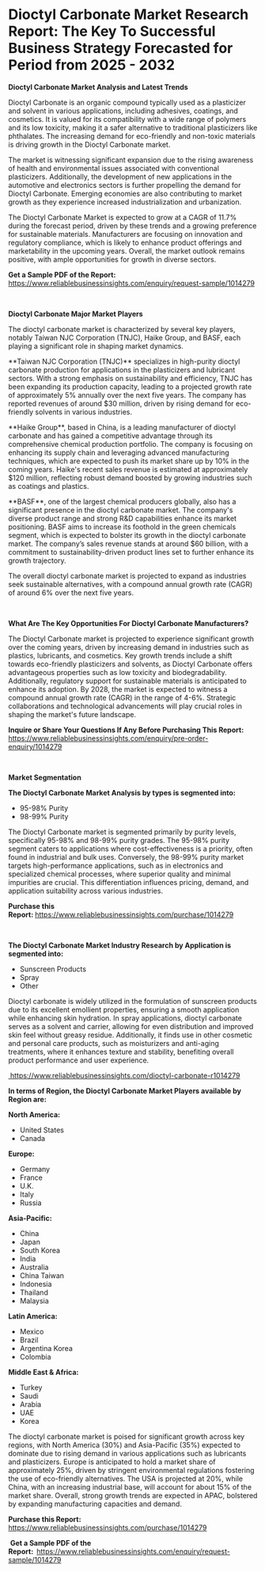 <p><h1>Dioctyl Carbonate Market Research Report: The Key To Successful Business Strategy Forecasted for Period from 2025 - 2032</h1></p><p><strong>Dioctyl Carbonate Market Analysis and Latest Trends</strong></p>
<p><p>Dioctyl Carbonate is an organic compound typically used as a plasticizer and solvent in various applications, including adhesives, coatings, and cosmetics. It is valued for its compatibility with a wide range of polymers and its low toxicity, making it a safer alternative to traditional plasticizers like phthalates. The increasing demand for eco-friendly and non-toxic materials is driving growth in the Dioctyl Carbonate market.</p><p>The market is witnessing significant expansion due to the rising awareness of health and environmental issues associated with conventional plasticizers. Additionally, the development of new applications in the automotive and electronics sectors is further propelling the demand for Dioctyl Carbonate. Emerging economies are also contributing to market growth as they experience increased industrialization and urbanization.</p><p>The Dioctyl Carbonate Market is expected to grow at a CAGR of 11.7% during the forecast period, driven by these trends and a growing preference for sustainable materials. Manufacturers are focusing on innovation and regulatory compliance, which is likely to enhance product offerings and marketability in the upcoming years. Overall, the market outlook remains positive, with ample opportunities for growth in diverse sectors.</p></p>
<p><strong>Get a Sample PDF of the Report:&nbsp;</strong> <a href="https://www.reliablebusinessinsights.com/enquiry/request-sample/1014279?utm_campaign=2302&utm_medium=2&utm_source=Github&utm_content=ia&utm_term=17042025&utm_id=dioctyl-carbonate">https://www.reliablebusinessinsights.com/enquiry/request-sample/1014279</a></p>
<p>&nbsp;</p>
<p><strong>Dioctyl Carbonate Major Market Players</strong></p>
<p><p>The dioctyl carbonate market is characterized by several key players, notably Taiwan NJC Corporation (TNJC), Haike Group, and BASF, each playing a significant role in shaping market dynamics.</p><p>**Taiwan NJC Corporation (TNJC)** specializes in high-purity dioctyl carbonate production for applications in the plasticizers and lubricant sectors. With a strong emphasis on sustainability and efficiency, TNJC has been expanding its production capacity, leading to a projected growth rate of approximately 5% annually over the next five years. The company has reported revenues of around $30 million, driven by rising demand for eco-friendly solvents in various industries.</p><p>**Haike Group**, based in China, is a leading manufacturer of dioctyl carbonate and has gained a competitive advantage through its comprehensive chemical production portfolio. The company is focusing on enhancing its supply chain and leveraging advanced manufacturing techniques, which are expected to push its market share up by 10% in the coming years. Haike's recent sales revenue is estimated at approximately $120 million, reflecting robust demand boosted by growing industries such as coatings and plastics.</p><p>**BASF**, one of the largest chemical producers globally, also has a significant presence in the dioctyl carbonate market. The company's diverse product range and strong R&D capabilities enhance its market positioning. BASF aims to increase its foothold in the green chemicals segment, which is expected to bolster its growth in the dioctyl carbonate market. The company’s sales revenue stands at around $60 billion, with a commitment to sustainability-driven product lines set to further enhance its growth trajectory.</p><p>The overall dioctyl carbonate market is projected to expand as industries seek sustainable alternatives, with a compound annual growth rate (CAGR) of around 6% over the next five years.</p></p>
<p>&nbsp;</p>
<p><strong>What Are The Key Opportunities For Dioctyl Carbonate Manufacturers?</strong></p>
<p><p>The Dioctyl Carbonate market is projected to experience significant growth over the coming years, driven by increasing demand in industries such as plastics, lubricants, and cosmetics. Key growth trends include a shift towards eco-friendly plasticizers and solvents, as Dioctyl Carbonate offers advantageous properties such as low toxicity and biodegradability. Additionally, regulatory support for sustainable materials is anticipated to enhance its adoption. By 2028, the market is expected to witness a compound annual growth rate (CAGR) in the range of 4-6%. Strategic collaborations and technological advancements will play crucial roles in shaping the market's future landscape.</p></p>
<p><strong>Inquire or Share Your Questions If Any Before Purchasing This Report:</strong> <a href="https://www.reliablebusinessinsights.com/enquiry/pre-order-enquiry/1014279?utm_campaign=2302&utm_medium=2&utm_source=Github&utm_content=ia&utm_term=17042025&utm_id=dioctyl-carbonate">https://www.reliablebusinessinsights.com/enquiry/pre-order-enquiry/1014279</a></p>
<p>&nbsp;</p>
<p><strong>Market Segmentation</strong></p>
<p><strong>The Dioctyl Carbonate Market Analysis by types is segmented into:</strong></p>
<p><ul><li>95-98% Purity</li><li>98-99% Purity</li></ul></p>
<p><p>The Dioctyl Carbonate market is segmented primarily by purity levels, specifically 95-98% and 98-99% purity grades. The 95-98% purity segment caters to applications where cost-effectiveness is a priority, often found in industrial and bulk uses. Conversely, the 98-99% purity market targets high-performance applications, such as in electronics and specialized chemical processes, where superior quality and minimal impurities are crucial. This differentiation influences pricing, demand, and application suitability across various industries.</p></p>
<p><strong>Purchase this Report:&nbsp;</strong><a href="https://www.reliablebusinessinsights.com/purchase/1014279?utm_campaign=2302&utm_medium=2&utm_source=Github&utm_content=ia&utm_term=17042025&utm_id=dioctyl-carbonate">https://www.reliablebusinessinsights.com/purchase/1014279</a></p>
<p>&nbsp;</p>
<p><strong>The Dioctyl Carbonate Market Industry Research by Application is segmented into:</strong></p>
<p><ul><li>Sunscreen Products</li><li>Spray</li><li>Other</li></ul></p>
<p><p>Dioctyl carbonate is widely utilized in the formulation of sunscreen products due to its excellent emollient properties, ensuring a smooth application while enhancing skin hydration. In spray applications, dioctyl carbonate serves as a solvent and carrier, allowing for even distribution and improved skin feel without greasy residue. Additionally, it finds use in other cosmetic and personal care products, such as moisturizers and anti-aging treatments, where it enhances texture and stability, benefiting overall product performance and user experience.</p></p>
<p><a href="https://www.reliablebusinessinsights.com/dioctyl-carbonate-r1014279?utm_campaign=2302&utm_medium=2&utm_source=Github&utm_content=ia&utm_term=17042025&utm_id=dioctyl-carbonate">&nbsp;https://www.reliablebusinessinsights.com/dioctyl-carbonate-r1014279</a></p>
<p><strong>In terms of Region, the Dioctyl Carbonate Market Players available by Region are:</strong></p>
<p>
    <p> <strong> North America: </strong>
        <ul>
            <li>United States</li>
            <li>Canada</li>
        </ul>
        </p> 
    <p> <strong> Europe: </strong>
        <ul>
            <li>Germany</li>
            <li>France</li>
            <li>U.K.</li>
            <li>Italy</li>
            <li>Russia</li>
        </ul>
        </p> 
    <p> <strong> Asia-Pacific: </strong>
        <ul>
            <li>China</li>
            <li>Japan</li>
            <li>South Korea</li>
            <li>India</li>
            <li>Australia</li>
            <li>China Taiwan</li>
            <li>Indonesia</li>
            <li>Thailand</li>
            <li>Malaysia</li>
        </ul>
        </p> 
    <p> <strong> Latin America: </strong>
        <ul>
            <li>Mexico</li>
            <li>Brazil</li>
            <li>Argentina Korea</li>
            <li>Colombia</li>
        </ul>
        </p> 
    <p> <strong> Middle East & Africa: </strong>
        <ul>
            <li>Turkey</li>
            <li>Saudi</li>
            <li>Arabia</li>
            <li>UAE</li>
            <li>Korea</li>
        </ul>
    </p>
    </p>
<p><p>The dioctyl carbonate market is poised for significant growth across key regions, with North America (30%) and Asia-Pacific (35%) expected to dominate due to rising demand in various applications such as lubricants and plasticizers. Europe is anticipated to hold a market share of approximately 25%, driven by stringent environmental regulations fostering the use of eco-friendly alternatives. The USA is projected at 20%, while China, with an increasing industrial base, will account for about 15% of the market share. Overall, strong growth trends are expected in APAC, bolstered by expanding manufacturing capacities and demand.</p></p>
<p><strong>Purchase this Report: </strong><a href="https://www.reliablebusinessinsights.com/purchase/1014279?utm_campaign=2302&utm_medium=2&utm_source=Github&utm_content=ia&utm_term=17042025&utm_id=dioctyl-carbonate">https://www.reliablebusinessinsights.com/purchase/1014279</a></p>
<p>&nbsp;<strong>Get a Sample PDF of the Report:&nbsp;&nbsp;</strong><a href="https://www.reliablebusinessinsights.com/enquiry/request-sample/1014279?utm_campaign=2302&utm_medium=2&utm_source=Github&utm_content=ia&utm_term=17042025&utm_id=dioctyl-carbonate">https://www.reliablebusinessinsights.com/enquiry/request-sample/1014279</a></p>
<p><strong></strong></p>
<p><p></p><p></p><p></p></p>